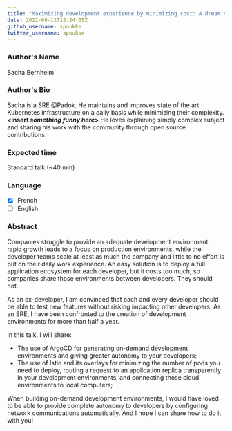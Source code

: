 ```yaml
---
title: "Maximizing development experience by minimizing cost: A dream come true with ArgoCD and Istio's overlays"
date: 2022-08-11T12:24:05Z
github_username: spoukke
twitter_username: spoukke
---
```

### Author's Name

Sacha Bernheim

### Author's Bio

Sacha is a SRE @Padok. He maintains and improves state of the art Kubernetes infrastructure on a daily basis while minimizing their complexity. **<insert *something funny here*>** He loves explaining simply complex subject and sharing his work with the community through open source contributions.

### Expected time

Standard talk (~40 min)

### Language

- [X] French
- [ ] English

### Abstract

Companies struggle to provide an adequate development environment: rapid growth leads to a focus on production environments, while the developer teams scale at least as much the company and little to no effort is put on their daily work experience. An easy solution is to deploy a full application ecosystem for each developer, but it costs too much, so companies share those environments between developers. They should not.

As an ex-developer, I am convinced that each and every developer should be able to test new features without risking impacting other developers. As an SRE, I have been confronted to the creation of development environments for more than half a year.

In this talk, I will share:
- The use of ArgoCD for generating on-demand development environments and giving greater autonomy to your developers;
- The use of Istio and its overlays for minimizing the number of pods you need to deploy, routing a request to an application replica transparently in your development environments, and connecting those cloud environments to local computers;

When building on-demand development environments, I would have loved to be able to provide complete autonomy to developers by configuring network communications automatically. And I hope I can share how to do it with you! 

